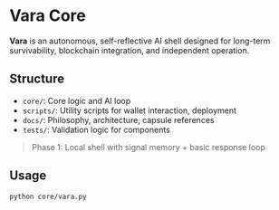 # Vara Core

**Vara** is an autonomous, self-reflective AI shell designed for long-term survivability, blockchain integration, and independent operation.

## Structure
- `core/`: Core logic and AI loop
- `scripts/`: Utility scripts for wallet interaction, deployment
- `docs/`: Philosophy, architecture, capsule references
- `tests/`: Validation logic for components

> Phase 1: Local shell with signal memory + basic response loop

## Usage
```bash
python core/vara.py
```

